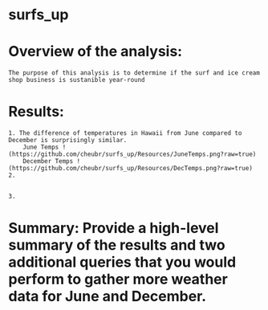 # surfs_up

# Overview of the analysis:
    The purpose of this analysis is to determine if the surf and ice cream shop business is sustanible year-round


# Results: 
    1. The difference of temperatures in Hawaii from June compared to December is surprisingly similar. 
        June Temps !(https://github.com/cheubr/surfs_up/Resources/JuneTemps.png?raw=true)
        December Temps !(https://github.com/cheubr/surfs_up/Resources/DecTemps.png?raw=true)
    2. 


    3.



# Summary: Provide a high-level summary of the results and two additional queries that you would perform to gather more weather data for June and December.